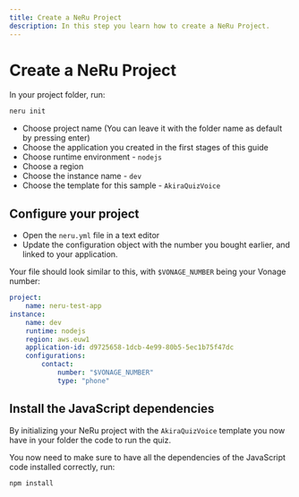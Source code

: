 ```yaml
---
title: Create a NeRu Project
description: In this step you learn how to create a NeRu Project.
---
```


# Create a NeRu Project

In your project folder, run:

```sh
neru init
```

- Choose project name (You can leave it with the folder name as default by pressing enter)
- Choose the application you created in the first stages of this guide
- Choose runtime environment - `nodejs`
- Choose a region
- Choose the instance name - `dev`
- Choose the template for this sample - `AkiraQuizVoice`

## Configure your project 

- Open the `neru.yml` file in a text editor
- Update the configuration object with the number you bought earlier, and linked to your application.

Your file should look similar to this, with `$VONAGE_NUMBER` being your Vonage number:

```yml
project:
    name: neru-test-app
instance:
    name: dev
    runtime: nodejs
    region: aws.euw1
    application-id: d9725658-1dcb-4e99-80b5-5ec1b75f47dc
    configurations:
        contact:
            number: "$VONAGE_NUMBER"
            type: "phone"
```

## Install the JavaScript dependencies

By initializing your NeRu project with the `AkiraQuizVoice` template you now have in your folder the code to run the quiz.

You now need to make sure to have all the dependencies of the JavaScript code installed correctly, run:

```sh
npm install
```